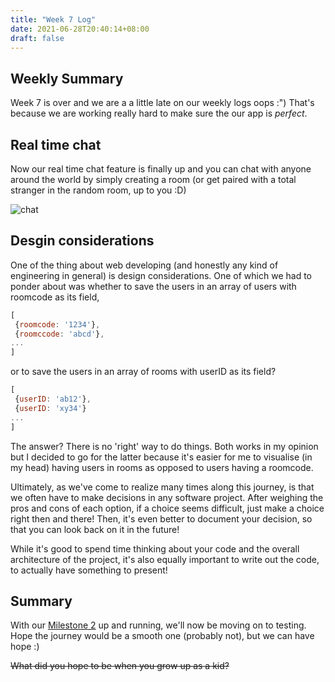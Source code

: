```yaml
---
title: "Week 7 Log"
date: 2021-06-28T20:40:14+08:00
draft: false 
---
```


## Weekly Summary

Week 7 is over and we are a a little late on our weekly logs oops :")
That's because we are working really hard to make sure the our app is *perfect*.

## Real time chat

Now our real time chat feature is finally up and you can chat with anyone around the
world by simply creating a room (or get paired with a total stranger in the random room,
up to you :D)

![chat](/images/010_chat.jpg)

## Desgin considerations

One of the thing about web developing (and honestly any kind of engineering in general) is design considerations. One of which we had to ponder about was whether to save the users in an array of users with roomcode as its field,

```javascript
[
 {roomcode: '1234'},
 {roomccode: 'abcd'},
...
]
```

or to save the users in an array of rooms with userID as its field?

```javascript
[
 {userID: 'ab12'},
 {userID: 'xy34'}
...
]
```

The answer? There is no 'right' way to do things. Both works in my opinion but I decided
to go for the latter because it's easier for me to visualise (in my head) having users in
rooms as opposed to users having a roomcode.

Ultimately, as we've come to realize many times along this journey, is that we often have to make decisions in any software project. After weighing the pros and cons of each option, if a choice seems difficult, just make a choice right then and there! Then, it's even better to document your decision, so that you can look back on it in the future!

While it's good to spend time thinking about your code and the overall architecture of the project, it's also equally important to write out the code, to actually have something to present!

## Summary

With our [Milestone 2](/post/011-milestone2) up and running, we'll now be moving on to testing. Hope the journey
would be a smooth one (probably not), but we can have hope :)

~~What did you hope to be when you grow up as a kid?~~
